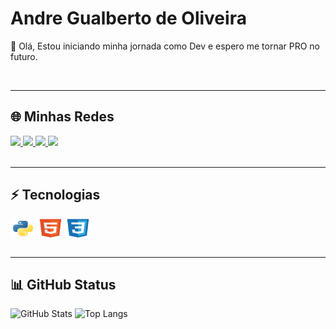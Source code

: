<div>
  <h1> Andre Gualberto de Oliveira</h1>
  <p>
   👋 Olá, Estou iniciando minha jornada como Dev e espero me tornar PRO no futuro.
  </p>
  <br> 
  <hr>
</div>

<div>
   <h2>🌐 Minhas Redes</h2>
   <a href="https://www.linkedin.com/in/andre-gualberto-de-oliveira-40b13b66/" target="_blank">
     <img src="https://img.shields.io/badge/-LinkedIn-%230077B5?style=for-the-badge&logo=linkedin&logoColor=white" target="_blank">
   </a> 
   <a href="https://discord.gg/andregualb" target="83Rfl#3843">
     <img src="https://img.shields.io/badge/Discord-7289DA?style=for-the-badge&logo=discord&logoColor=white" target="_blank">
   </a> 
   <a href = "mailto:andregualbertooliveira@hotmail.com">
     <img src="https://img.shields.io/badge/-Gmail-%23333?style=for-the-badge&logo=gmail&logoColor=white" target="_blank">
   </a>
   <a href = "https://www.instagram.com/andre_gualb/" target="_blank">
     <img src = "https://img.shields.io/badge/Instagram-000?style=for-the-badge&logo=instagram&Color=white" target="_blank">
   </a>
   
</div>
<br>
<hr>
<div style="display: inline_block">
  <h2>⚡ Tecnologias </h2>
  <img align="center" alt="Rafa-Python" height="30" width="40" src="https://raw.githubusercontent.com/devicons/devicon/master/icons/python/python-original.svg">
  <img align="center" alt="Rafa-HTML" height="30" width="40" src="https://raw.githubusercontent.com/devicons/devicon/master/icons/html5/html5-original.svg">
  <img align="center" alt="Rafa-CSS" height="30" width="40" src="https://raw.githubusercontent.com/devicons/devicon/master/icons/css3/css3-original.svg">
</div>
<br>
<hr>
<div>
  <h2>📊 GitHub Status</h2>

   ![GitHub Stats](https://github-readme-stats.vercel.app/api?username=AndGO-dev&theme=transparent&bg_color=000&border_color=30A3DC&show_icons=true&icon_color=30A3DC&title_color=E94D5F&text_color=FFF)
   ![Top Langs](https://github-readme-stats-git-masterrstaa-rickstaa.vercel.app/api/top-langs/?username=SEUUSERNAME&bg_color=000&border_color=30A3DC&title_color=E94D5F&text_color=FFF)

</div>
















